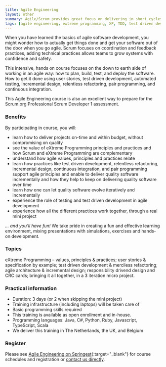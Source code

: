 ```yaml
---
title: Agile Engineering
layout: other
summary: Agile/Scrum provides great focus on delivering in short cycles. To keep on delivering quality software with confidence, you need to master agile engineering principles & practices.
tags: [agile engineering, extreme programming, XP, TDD, test driven development, refactoring, unit testing, scrum developer, ci/cd, continuous integration, continuous delivery]
---
```

When you have learned the basics of agile software development, you might wonder how to actually get things done and get your software out of the door when you go agile. Scrum focuses on coordination and feedback practices, adding technical practices allows teams to grow systems with confidence and safety.

This intensive, hands on course focuses on the down to earth side of working in an agile way: how to plan, build, test, and deploy the software. How to get it done using user stories, test driven development, automated testing, incremental design, relentless refactoring, pair programming, and continuous integration.

This Agile Engineering course is also an excellent way to prepare for the Scrum.org Professional Scrum Developer 1 assessment.

### Benefits

By participating in course, you will:

* learn how to deliver projects on-time and within budget, without compromising on quality
* see the value of eXtreme Programming principles and practices and how Scrum and eXtreme Programming are complementary
* understand how agile values, principles and practices relate
* learn how practices like test driven development, relentless refactoring, incremental design, continuous integration, and pair programming support agile principles and enable to deliver quality software incrementally and how they help to keep on delivering quality software over time
* learn how one can let quality software evolve iteratively and incrementally
* experience the role of testing and test driven development in agile development
* experience how all the different practices work together, through a real mini project

*... and you’ll have fun!* We take pride in creating a fun and effective learning environment, mixing presentations with simulations, exercises and hands-on development.

### Topics

eXtreme Programming – values, principles &amp; practices; user stories &amp; specification by example; test driven development &amp; merciless refactoring; 
agile architecture &amp; incremental design; responsibility drivend design and CRC cards; bringing it all together, in a 3 iteration micro project. 

 ### Practical information

* Duration: 3 days (or 2 when skipping the mini project)
* Training infrastructure (including laptops) will be taken care of
* Basic programming skills required
* This training is available as open enrollment and in-house.
* Programming languages: Java, C#, Python, Ruby, Javascript, TypeScript, Scala
* We deliver this training in The Netherlands, the UK, and Belgium

### Register

Please see [Agile Engineering on Springest](https://www.springest.nl/qwan/agile-engineering){:target="_blank"} for course schedules and registration or [contact us directly](/#contact).